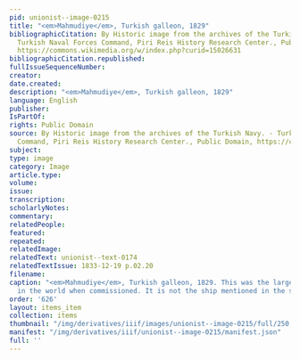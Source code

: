 ```yaml
---
pid: unionist--image-0215
title: "<em>Mahmudiye</em>, Turkish galleon, 1829"
bibliographicCitation: By Historic image from the archives of the Turkish Navy. -
  Turkish Naval Forces Command, Piri Reis History Research Center., Public Domain,
  https://commons.wikimedia.org/w/index.php?curid=15026631
bibliographicCitation.republished: 
fullIssueSequenceNumber: 
creator: 
date.created: 
description: "<em>Mahmudiye</em>, Turkish galleon, 1829"
language: English
publisher: 
IsPartOf: 
rights: Public Domain
source: By Historic image from the archives of the Turkish Navy. - Turkish Naval Forces
  Command, Piri Reis History Research Center., Public Domain, https://commons.wikimedia.org/w/index.php?curid=15026631
subject: 
type: image
category: Image
article.type: 
volume: 
issue: 
transcription: 
scholarlyNotes: 
commentary: 
relatedPeople: 
featured: 
repeated: 
relatedImage: 
relatedText: unionist--text-0174
relatedTextIssue: 1833-12-19 p.02.20
filename: 
caption: "<em>Mahmudiye</em>, Turkish galleon, 1829. This was the largest galleon
  in the world when commissioned. It is not the ship mentioned in the story."
order: '626'
layout: items_item
collection: items
thumbnail: "/img/derivatives/iiif/images/unionist--image-0215/full/250,/0/default.jpg"
manifest: "/img/derivatives/iiif/unionist--image-0215/manifest.json"
full: ''
---
```

